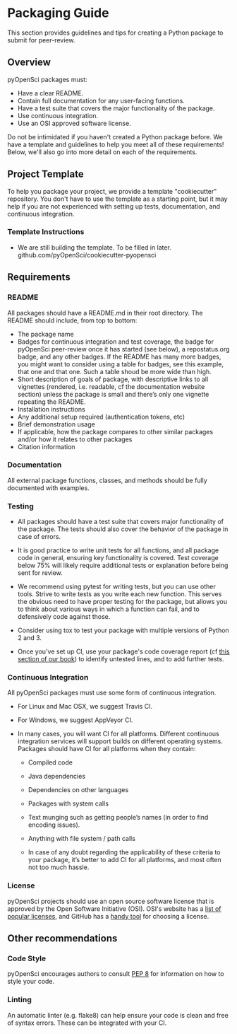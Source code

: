 # Packaging Guide 

This section provides guidelines and tips for creating a Python package to submit for peer-review.

## Overview
pyOpenSci packages must:
- Have a clear README.
- Contain full documentation for any user-facing functions.
- Have a test suite that covers the major functionality of the package.
- Use continuous integration.
- Use an OSI approved software license.

Do not be intimidated if you haven't created a Python package before. We have a template and guidelines to help you meet all of these requirements! Below, we'll also go into more detail on each of the requirements.

## Project Template
To help you package your project, we provide a template "cookiecutter" repository. You don't have to use the template as a starting point, but it may help if you are not experienced with setting up tests, documentation, and continuous integration.

### Template Instructions
- We are still building the template. To be filled in later.
github.com/pyOpenSci/cookiecutter-pyopensci


## Requirements
### README
All packages should have a README.md in their root directory. The README should include, from top to bottom:

- The package name
- Badges for continuous integration and test coverage, the badge for pyOpenSci peer-review once it has started (see below), a repostatus.org badge, and any other badges. If the README has many more badges, you might want to consider using a table for badges, see this example, that one and that one. Such a table shoud be more wide than high.
- Short description of goals of package, with descriptive links to all vignettes (rendered, i.e. readable, cf the documentation website section) unless the package is small and there’s only one vignette repeating the README.
- Installation instructions
- Any additional setup required (authentication tokens, etc)
- Brief demonstration usage
- If applicable, how the package compares to other similar packages and/or how it relates to other packages
- Citation information


### Documentation
All external package functions, classes, and methods should be fully documented with examples. 


### Testing
- All packages should have a test suite that covers major functionality of the package. The tests should also cover the behavior of the package in case of errors.

- It is good practice to write unit tests for all functions, and all package code in general, ensuring key functionality is covered. Test coverage below 75% will likely require additional tests or explanation before being sent for review.

- We recommend using pytest for writing tests, but you can use other tools. Strive to write tests as you write each new function. This serves the obvious need to have proper testing for the package, but allows you to think about various ways in which a function can fail, and to defensively code against those.

- Consider using tox to test your package with multiple versions of Python 2 and 3.

* Once you've set up CI, use your package's code coverage report (cf [this section of our book](https://ropensci.github.io/dev_guide/ci.html#coverage)) to identify untested lines, and to add further tests.


### Continuous Integration
All pyOpenSci packages must use some form of continuous integration.

- For Linux and Mac OSX, we suggest Travis CI.
- For Windows, we suggest AppVeyor CI.
- In many cases, you will want CI for all platforms. Different continuous integration services will support builds on different operating systems. Packages should have CI for all platforms when they contain:

    - Compiled code

    - Java dependencies

    - Dependencies on other languages

    - Packages with system calls

    - Text munging such as getting people’s names (in order to find encoding issues).

    - Anything with file system / path calls

    - In case of any doubt regarding the applicability of these criteria to your package, it’s better to add CI for all platforms, and most often not too much hassle.

### License
pyOpenSci projects should use an open source software license that is approved by the Open Software Initiative (OSI). OSI's website has a [list of popular licenses](https://opensource.org/licenses), and GitHub has a [handy tool](https://choosealicense.com/) for choosing a license. 

## Other recommendations
### Code Style
pyOpenSci encourages authors to consult [PEP 8](https://www.python.org/dev/peps/pep-0008/) for information on how to style your code.

### Linting
An automatic linter (e.g. flake8) can help ensure your code is clean and free of syntax errors. These can be integrated with your CI.



